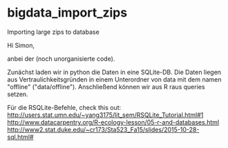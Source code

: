 # bigdata_import_zips
Importing large zips to database

Hi Simon, 

anbei der (noch unorganisierte code). 

Zunächst laden wir in python die Daten in eine SQLite-DB. Die Daten liegen aus Vertraulichkeitsgründen in einem Unterordner von data mit dem namen "offline" ("data/offline"). 
Anschließend können wir aus R raus queries setzen. 

Für die RSQLite-Befehle, check this out:  
http://users.stat.umn.edu/~yang3175/lit_sem/RSQLite_Tutorial.html#1   
http://www.datacarpentry.org/R-ecology-lesson/05-r-and-databases.html  
http://www2.stat.duke.edu/~cr173/Sta523_Fa15/slides/2015-10-28-sql.html#  

